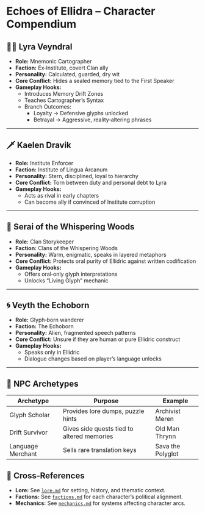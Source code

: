# Echoes of Ellidra – Character Compendium

## 🧙‍♀️ Lyra Veyndral
- **Role:** Mnemonic Cartographer
- **Faction:** Ex‑Institute, covert Clan ally
- **Personality:** Calculated, guarded, dry wit
- **Core Conflict:** Hides a sealed memory tied to the First Speaker
- **Gameplay Hooks:**
  - Introduces Memory Drift Zones
  - Teaches Cartographer’s Syntax
  - Branch Outcomes:
    - Loyalty → Defensive glyphs unlocked
    - Betrayal → Aggressive, reality‑altering phrases

---

## 🗡️ Kaelen Dravik
- **Role:** Institute Enforcer
- **Faction:** Institute of Lingua Arcanum
- **Personality:** Stern, disciplined, loyal to hierarchy
- **Core Conflict:** Torn between duty and personal debt to Lyra
- **Gameplay Hooks:**
  - Acts as rival in early chapters
  - Can become ally if convinced of Institute corruption

---

## 🌿 Serai of the Whispering Woods
- **Role:** Clan Storykeeper
- **Faction:** Clans of the Whispering Woods
- **Personality:** Warm, enigmatic, speaks in layered metaphors
- **Core Conflict:** Protects oral purity of Ellidric against written codification
- **Gameplay Hooks:**
  - Offers oral‑only glyph interpretations
  - Unlocks “Living Glyph” mechanic

---

## 🌀 Veyth the Echoborn
- **Role:** Glyph‑born wanderer
- **Faction:** The Echoborn
- **Personality:** Alien, fragmented speech patterns
- **Core Conflict:** Unsure if they are human or pure Ellidric construct
- **Gameplay Hooks:**
  - Speaks only in Ellidric
  - Dialogue changes based on player’s language unlocks

---

## 🧩 NPC Archetypes
| Archetype | Purpose | Example |
|-----------|---------|---------|
| Glyph Scholar | Provides lore dumps, puzzle hints | Archivist Meren |
| Drift Survivor | Gives side quests tied to altered memories | Old Man Thrynn |
| Language Merchant | Sells rare translation keys | Sava the Polyglot |

## 🔗 Cross‑References
- **Lore:** See [`lore.md`](./lore.md) for setting, history, and thematic context.
- **Factions:** See [`factions.md`](./factions.md) for each character’s political alignment.
- **Mechanics:** See [`mechanics.md`](./mechanics.md) for systems affecting character arcs.
